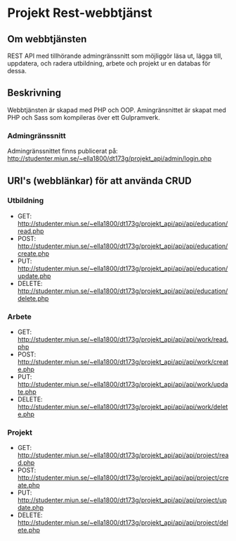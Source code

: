 # Projekt Rest-webbtjänst

## Om webbtjänsten

REST API med tillhörande admingränssnitt som möjliggör läsa ut, lägga till, uppdatera, och radera utbildning, arbete och projekt ur en databas för dessa.

## Beskrivning

Webbtjänsten är skapad med PHP och OOP.
Amingränsnittet är skapat med PHP och Sass som kompileras över ett Gulpramverk.

### Admingränssnitt

Admingränssnittet finns publicerat på: http://studenter.miun.se/~ella1800/dt173g/projekt_api/admin/login.php

## URI's (webblänkar) för att använda CRUD

### Utbildning

- GET: http://studenter.miun.se/~ella1800/dt173g/projekt_api/api/api/education/read.php
- POST: http://studenter.miun.se/~ella1800/dt173g/projekt_api/api/api/education/create.php
- PUT: http://studenter.miun.se/~ella1800/dt173g/projekt_api/api/api/education/update.php
- DELETE: http://studenter.miun.se/~ella1800/dt173g/projekt_api/api/api/education/delete.php

### Arbete

- GET: http://studenter.miun.se/~ella1800/dt173g/projekt_api/api/api/work/read.php
- POST: http://studenter.miun.se/~ella1800/dt173g/projekt_api/api/api/work/create.php
- PUT: http://studenter.miun.se/~ella1800/dt173g/projekt_api/api/api/work/update.php
- DELETE: http://studenter.miun.se/~ella1800/dt173g/projekt_api/api/api/work/delete.php

### Projekt

- GET: http://studenter.miun.se/~ella1800/dt173g/projekt_api/api/api/project/read.php
- POST: http://studenter.miun.se/~ella1800/dt173g/projekt_api/api/api/project/create.php
- PUT: http://studenter.miun.se/~ella1800/dt173g/projekt_api/api/api/project/update.php
- DELETE: http://studenter.miun.se/~ella1800/dt173g/projekt_api/api/api/project/delete.php
